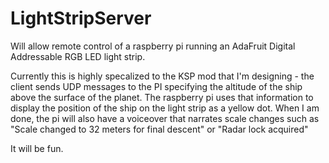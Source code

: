 LightStripServer
================

Will allow remote control of a raspberry pi running an AdaFruit Digital Addressable RGB LED light strip.

Currently this is highly specalized to the KSP mod that I'm designing - the client sends UDP messages to the PI specifying the altitude of the ship above the surface of the planet. The raspberry pi uses that information to display the position of the ship on the light strip as a yellow dot. When I am done, the pi will also have a voiceover that narrates scale changes such as "Scale changed to 32 meters for final descent" or "Radar lock acquired" 

It will be fun.
